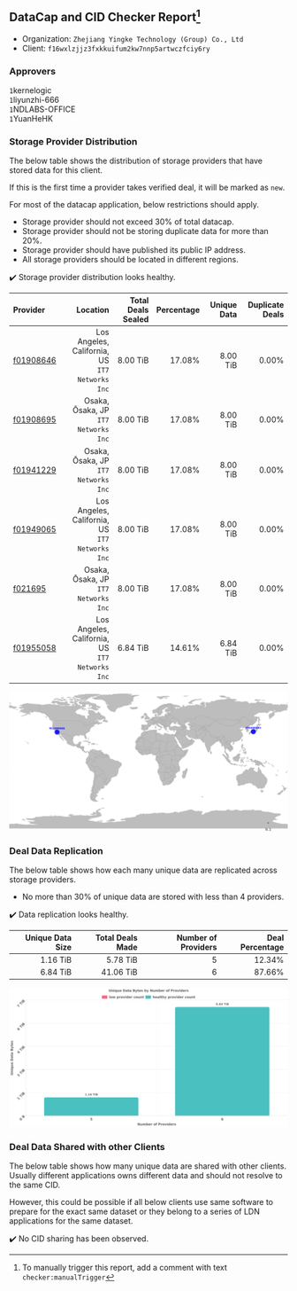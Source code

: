## DataCap and CID Checker Report[^1]
 - Organization: `Zhejiang Yingke Technology (Group) Co., Ltd`
 - Client: `f16wxlzjjz3fxkkuifum2kw7nnp5artwczfciy6ry`
### Approvers
`1`kernelogic<br/>`1`liyunzhi-666<br/>`1`NDLABS-OFFICE<br/>`1`YuanHeHK

### Storage Provider Distribution
The below table shows the distribution of storage providers that have stored data for this client.

If this is the first time a provider takes verified deal, it will be marked as `new`.

For most of the datacap application, below restrictions should apply.
 - Storage provider should not exceed 30% of total datacap.
 - Storage provider should not be storing duplicate data for more than 20%.
 - Storage provider should have published its public IP address.
 - All storage providers should be located in different regions.

✔️ Storage provider distribution looks healthy.

| Provider                                              |                                           Location | Total Deals Sealed | Percentage | Unique Data | Duplicate Deals |
| :---------------------------------------------------- | -------------------------------------------------: | -----------------: | ---------: | ----------: | --------------: |
| [f01908646](https://filfox.info/en/address/f01908646) | Los Angeles, California, US<br/>`IT7 Networks Inc` |           8.00 TiB |     17.08% |    8.00 TiB |           0.00% |
| [f01908695](https://filfox.info/en/address/f01908695) |            Osaka, Ōsaka, JP<br/>`IT7 Networks Inc` |           8.00 TiB |     17.08% |    8.00 TiB |           0.00% |
| [f01941229](https://filfox.info/en/address/f01941229) |            Osaka, Ōsaka, JP<br/>`IT7 Networks Inc` |           8.00 TiB |     17.08% |    8.00 TiB |           0.00% |
| [f01949065](https://filfox.info/en/address/f01949065) | Los Angeles, California, US<br/>`IT7 Networks Inc` |           8.00 TiB |     17.08% |    8.00 TiB |           0.00% |
| [f021695](https://filfox.info/en/address/f021695)     |            Osaka, Ōsaka, JP<br/>`IT7 Networks Inc` |           8.00 TiB |     17.08% |    8.00 TiB |           0.00% |
| [f01955058](https://filfox.info/en/address/f01955058) | Los Angeles, California, US<br/>`IT7 Networks Inc` |           6.84 TiB |     14.61% |    6.84 TiB |           0.00% |

![Provider Distribution](https://raw.githubusercontent.com/data-preservation-programs/filplus-checker-assets/main/filecoin-project/filecoin-plus-large-datasets/issues/1330/1675194908688.png)
### Deal Data Replication
The below table shows how each many unique data are replicated across storage providers.
- No more than 30% of unique data are stored with less than 4 providers.

✔️ Data replication looks healthy.

| Unique Data Size | Total Deals Made | Number of Providers | Deal Percentage |
| ---------------: | ---------------: | ------------------: | --------------: |
|         1.16 TiB |         5.78 TiB |                   5 |          12.34% |
|         6.84 TiB |        41.06 TiB |                   6 |          87.66% |

![Replication Distribution](https://raw.githubusercontent.com/data-preservation-programs/filplus-checker-assets/main/filecoin-project/filecoin-plus-large-datasets/issues/1330/1675194909418.png)
### Deal Data Shared with other Clients
The below table shows how many unique data are shared with other clients.
Usually different applications owns different data and should not resolve to the same CID.

However, this could be possible if all below clients use same software to prepare for the exact same dataset or they belong to a series of LDN applications for the same dataset.

✔️ No CID sharing has been observed.

[^1]: To manually trigger this report, add a comment with text `checker:manualTrigger`
